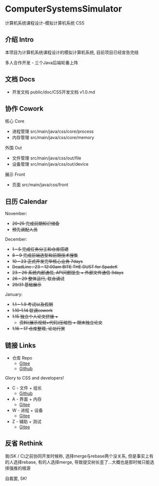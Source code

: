 # ComputerSystemsSimulator

计算机系统课程设计-模拟计算机系统 CSS

## 介绍 Intro

本项目为计算机系统课程设计的模拟计算机系统, 目前项目已经宣告完结

多人合作开发 - 三个Java后端轮番上阵

## 文档 Docs

- 开发文档 public/doc/CSS开发文档 v1.0.md

## 协作 Cowork

核心 Core

- 进程管理 src/main/java/css/core/process
- 内存管理 src/main/java/css/core/memory

外围 Out

- 文件管理 src/main/java/css/out/file
- 设备管理 src/main/java/css/out/device

展示 Front

- 页面 src/main/java/css/front

## 日历 Calendar

November:

* ~~20-25 完成前期知识储备~~
* ~~预先调配人员~~

December:

* ~~1 - 5 完成任务分工和仓库搭建~~
* ~~8 - 9 完成前端选型和前期技术搜集~~
* ~~10 - 23 正式开发完毕核心业务 7days~~
* ~~DeadLine : 23 - 12:00am BITE THE DUST for SpadeK~~
* ~~23 - 26 系统内部通信, API问题捉虫 + 外部文件通信 3days~~
* ~~26 - 29 整体运行, 联合调试~~
* ~~29/31 基础展示~~

January:

* ~~1.1 - 1.9 考试以及假期~~
* ~~1.10-1.14 联调cowork~~
* ~~1.15 独立个人论文拼接 +~~
    * ~~资料(展示视频+代码)压缩包 + 期末独立论文~~
* ~~1.16 - 17 仓库整理, 论功行赏~~

## 链接 Links

- 仓库 Repo
    - [Gitee](https://gitee.com/SpadeKTLSG/ComputerSystemsSimulator)
    - [Github](https://github.com/SpadeKTLSG/ComputerSystemsSimulator)

Glory to CSS and developers!

- C - 文件 + 组长
    - [Github](https://github.com/SpadeKTLSG)
- A - 界面 + 内存
    - [Gitee](https://gitee.com/d3athm)
- W - 进程 + 设备
    - [Gitee](https://gitee.com/wfedsfsdewfegegwdasdaswqeq)
- Z - 辅助 + 测试
    - [Gitee](https://gitee.com/sleep034)
 
## 反省 Rethink

我(SK / C)之前协同开发时候称, 选择merge与rebase两个没关系, 但是事实上有的人选择rebase, 有的人选择merge, 导致提交树长歪了...大概也是那时候只能选择强推的根源

自裁罢, SK!
